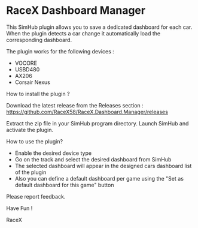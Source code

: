# RaceX Dashboard Manager

This SimHub plugin allows you to save a dedicated dashboard for each car.
When the plugin detects a car change it automatically load the corresponding dashboard.

The plugin works for the following devices :

- VOCORE
- USBD480
- AX206
- Corsair Nexus

How to install the plugin ?

Download the latest release from the Releases section :
https://github.com/RaceX58/RaceX.Dashboard.Manager/releases

Extract the zip file in your SimHub program directory.
Launch SimHub and activate the plugin.

How to use the plugin?

- Enable the desired device type
- Go on the track and select the desired dashboard from SimHub
- The selected dashboard will appear in the designed cars dashboard list of the plugin
- Also you can define a default dashboard per game using the "Set as default dashboard for this game" button

Please report feedback.

Have Fun !

RaceX
